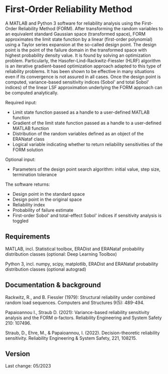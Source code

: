# First-Order Reliability Method

A MATLAB and Python 3 software for reliability analysis using the First-Order Reliability Method (FORM). After transforming the random variables to an equivalent standard Gaussian space (transformed space), FORM approximates the limit state function by a linear (first-order polynomial) using a Taylor series expansion at the so-called design point. The design point is the point of the failure domain in the transformed space with highest probability density value. It is found by solving an optimization problem. Particularly, the Hasofer-Lind-Rackwitz-Fiessler (HLRF) algorithm is an iterative gradient-based optimization approach adapted to this type of reliability problems. It has been shown to be effective in many situations even if its convergence is not assured in all cases. Once the design point is computed, variance-based sensitivity indices (Sobol' and total Sobol' indices) of the linear LSF approximation underlying the FORM approach can be computed analytically.

Required input:

- Limit state function passed as a handle to a user-defined MATLAB function
- Gradient of the limit state function passed as a handle to a user-defined MATLAB function
- Distribution of the random variables defined as an object of the ERANataf class
- Logical variable indicating whether to return reliability sensitivities of the FORM solution

Optional input:

- Parameters of the design point search algorithm: initial value, step size, termination tolerance

The software returns:

- Design point in the standard space
- Design point in the original space
- Reliability index
- Probability of failure estimate
- First-order Sobol' and total-effect Sobol' indices if sensitivity analysis is toggled


## Requirements

MATLAB, incl. Statistical toolbox, ERADist and ERANataf probability distribution classes (optional: Deep Learning Toolbox)

Python 3, incl. numpy, scipy, matplotlib, ERADist and ERANataf probability distribution classes (optional autograd)

## Documentation & background

Rackwitz, R., and B. Fiessler (1979): Structural reliability under combined random load sequences. Computers and Structures 9(5): 489-494.

Papaioannou I., Straub D. (2021): Variance-based reliability sensitivity analysis and the FORM α-factors. Reliability Engineering and System Safety 210: 107496.

Straub, D., Ehre, M., & Papaioannou, I. (2022). Decision-theoretic reliability sensitivity. Reliability Engineering & System Safety, 221, 108215.

## Version

Last change: 05/2023

